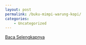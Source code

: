 ```yaml
---
layout: post
permalink: /buku-mimpi-warung-kopi/
categories:
    - Uncategorized
---
```


[Baca Selengkapnya](/08)